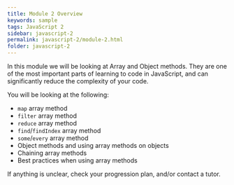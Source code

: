 ```yaml
---
title: Module 2 Overview
keywords: sample
tags: JavaScript 2
sidebar: javascript-2
permalink: javascript-2/module-2.html
folder: javascript-2
---
```


In this module we will be looking at Array and Object methods. They are one of the most important parts of learning to code in JavaScript, and can significantly reduce the complexity of your code.

You will be looking at the following:

- `map` array method
- `filter` array method
- `reduce` array method
- `find`/`findIndex` array method
- `some`/`every` array method
- Object methods and using array methods on objects
- Chaining array methods
- Best practices when using array methods

If anything is unclear, check your progression plan, and/or contact a tutor.
